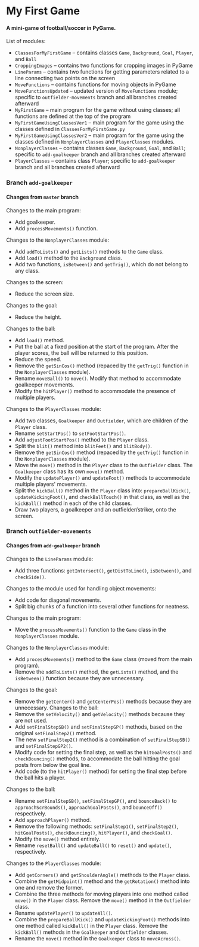 # My First Game

#### A mini-game of football/soccer in PyGame.

List of modules:
- `ClassesForMyFirstGame` – contains classes `Game`, `Background`, `Goal`, `Player`, and `Ball`
- `CroppingImages` – contains two functions for cropping images in PyGame
- `LineParams` – contains two functions for getting parameters related to a line connecting two points on the screen
- `MoveFunctions` – contains functions for moving objects in PyGame
- `MoveFunctionsUpdated` – updated version of `MoveFunctions` module; specific to `outfielder-movements` branch and all branches created afterward
- `MyFirstGame` – main program for the game without using classes; all functions are defined at the top of the program
- `MyFirstGameUsingClassesVer1` – main program for the game using the classes defined in `ClassesForMyFirstGame.py`
- `MyFirstGameUsingClassesVer2` – main program for the game using the classes defined in `NonplayerClasses` and `PlayerClasses` modules.
- `NonplayerClasses` – contains classes `Game`, `Background`, `Goal`, and `Ball`; specific to `add-goalkeeper` branch and all branches created afterward
- `PlayerClasses` – contains class `Player`; specific to `add-goalkeeper` branch and all branches created afterward

### Branch `add-goalkeeper`

#### Changes from `master` branch

Changes to the main program:
- Add goalkeeper.
- Add `processMovements()` function.

Changes to the `NonplayerClasses` module:
- Add `addToLists()` and `getLists()` methods to the `Game` class.
- Add `load()` method to the `Background` class.
- Add two functions, `isBetween()` and `getTrig()`, which do not belong to any class.

Changes to the screen:
- Reduce the screen size.

Changes to the goal:
- Reduce the height.

Changes to the ball:
- Add `load()` method.
- Put the ball at a fixed position at the start of the program. After the player scores, the ball will be returned to this position.
- Reduce the speed.
- Remove the `getSinCos()` method (repaced by the `getTrig()` function in the `NonplayerClasses` module).
- Rename `moveBall()` to `move()`. Modify that method to accommodate goalkeeper movements.
- Modify the `hitPlayer()` method to accommodate the presence of multiple players.

Changes to the `PlayerClasses` module:
- Add two classes, `Goalkeeper` and `Outfielder`, which are children of the `Player` class.
- Rename `setStartPos()` to `setFootStartPos()`.
- Add `adjustFootStartPos()` method to the `Player` class.
- Split the `blit()` method into `blitFeet()` and `blitBody()`.
- Remove the `getSinCos()` method (repaced by the `getTrig()` function in the `NonplayerClasses` module).
- Move the `move()` method in the `Player` class to the `Outfielder` class. The `Goalkeeper` class has its own `move()` method.
- Modify the `updatePlayer()` and `updateFoot()` methods to accommodate multiple players' movements.
- Split the `kickBall()` method in the `Player` class into: `prepareBallKick()`, `updateKickingFoot()`, and `checkBallTouch()` in that class, as well as the `kickBall()` method in each of the child classes.
- Draw two players, a goalkeeper and an outfielder/striker, onto the screen.

### Branch `outfielder-movements`

#### Changes from `add-goalkeeper` branch

Changes to the `LineParams` module:
- Add three functions: `getIntersect()`, `getDistToLine()`, `isBetween()`, and `checkSide()`.

Changes to the module used for handling object movements:
- Add code for diagonal movements.
- Split big chunks of a function into several other functions for neatness.

Changes to the main program:
- Move the `processMovements()` function to the `Game` class in the `NonplayerClasses` module.

Changes to the `NonplayerClasses` module:
- Add `processMovements()` method to the `Game` class (moved from the main program).
- Remove the `addToLists()` method, the `getLists()` method, and the `isBetween()` function because they are unnecessary.

Changes to the goal:
- Remove the `getCenter()` and `getCenterPos()` methods because they are unnecessary.
Changes to the ball:
- Remove the `setVelocity()` and `getVelocity()` methods because they are not used.
- Add `setFinalStepSB()` and `setFinalStepGP()` methods, based on the original `setFinalStep2()` method.
- The new `setFinalStep2()` method is a combination of `setFinalStepSB()` and `setFinalStepGP2()`.
- Modify code for setting the final step, as well as the `hitGoalPosts()` and `checkBouncing()` methods, to accommodate the ball hitting the goal posts from below the goal line.
- Add code (to the `hitPlayer()` method) for setting the final step before the ball hits a player.

Changes to the ball:
- Rename `setFinalStepSB()`, `setFinalStepGP()`, and `bounceBack()` to `approachScrBounds()`, `approachGoalPosts()`, and `bounceOff()` respectively.
- Add `approachPlayer()` method.
- Remove the following methods: `setFinalStep1()`, `setFinalStep2()`, `hitGoalPosts()`, `checkBouncing()`, `hitPlayer()`, and `checkGoal()`.
- Modify the `move()` method entirely.
- Rename `resetBall()` and `updateBall()` to `reset()` and `update()`, respectively.

Changes to the `PlayerClasses` module:
- Add `getCorners()` and `getShoulderAngle()` methods to the `Player` class.
- Combine the `getMidpoint()` method and the `getRotation()` method into one and remove the former.
- Combine the three methods for moving players into one method called `move()` in the `Player` class. Remove the `move()` method in the `Outfielder` class.
- Rename `updatePlayer()` to `updateAll()`.
- Combine the `prepareBallKick()` and `updateKickingFoot()` methods into one method called `kickBall()` in the `Player` class. Remove the `kickBall()` methods in the `Goalkeeper` and `Outfielder` classes.
- Rename the `move()` method in the `Goalkeeper` class to `moveAcross()`.
